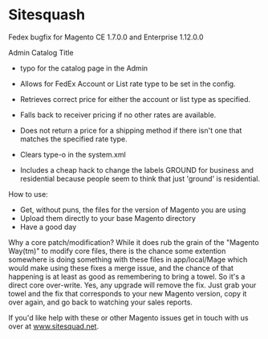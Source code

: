 Sitesquash
==========

Fedex bugfix for Magento CE 1.7.0.0 and Enterprise 1.12.0.0

Admin Catalog Title
- typo for the catalog page in the Admin

- Allows for FedEx Account or List rate type to be set in the config.
- Retrieves correct price for either the account or list type as specified.
- Falls back to receiver pricing if no other rates are available.
- Does not return a price for a shipping method if there isn't one that matches the specified rate type.
- Clears type-o in the system.xml

- Includes a cheap hack to change the labels GROUND for business and residential because people seem to think that just 'ground' is residential.

How to use:
- Get, without puns, the files for the version of Magento you are using
- Upload them directly to your base Magento directory
- Have a good day

Why a core patch/modification?
While it does rub the grain of the "Magento Way(tm)" to modify core files, there is the chance some extention somewhere is doing something with these files in app/local/Mage which would make using these fixes a merge issue, and the chance of that happening is at least as good as remembering to bring a towel. So it's a direct core over-write. Yes, any upgrade will remove the fix. Just grab your towel and the fix that corresponds to your new Magento version, copy it over again, and go back to watching your sales reports.

If you'd like help with these or other Magento issues get in touch with us over at www.sitesquad.net.
